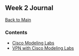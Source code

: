 ## Week 2 Journal 

[Back to Main](../README.md)

### Contents 
* [Cisco Modeling Labs](../../projects/cisco-modeling-labs/journal.md)
* [VPN with Cisco Modeling Labs]()
